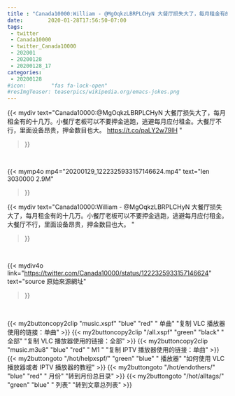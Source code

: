 ```yaml
---
title : "Canada10000:William - @MgOqkzLBRPLCHyN 大餐厅损失大了，每月租金有的十几万。小餐厅老板可以不要押金逃跑，逃避每月应付租金。大餐厅不行，里面设备昂贵，押金数目也大。 "
date:        2020-01-28T17:56:50-07:00
tags:
 - twitter
 - Canada10000
 - twitter_Canada10000
 - 202001
 - 20200128
 - 20200128_17
categories:
 - 20200128
#icon:        "fas fa-lock-open"
#resImgTeaser: teaserpics/wikipedia.org/emacs-jokes.png
---
```


{{< mydiv text="Canada10000:@MgOqkzLBRPLCHyN 大餐厅损失大了，每月租金有的十几万。小餐厅老板可以不要押金逃跑，逃避每月应付租金。大餐厅不行，里面设备昂贵，押金数目也大。 https://t.co/paLY2w79lH "
>}}
<br>


{{< mymp4o mp4="20200129_1222325933157146624.mp4"
text="len 3030000    2.9M"
>}}


{{< mydiv text="Canada10000:William - @MgOqkzLBRPLCHyN 大餐厅损失大了，每月租金有的十几万。小餐厅老板可以不要押金逃跑，逃避每月应付租金。大餐厅不行，里面设备昂贵，押金数目也大。 "
>}}
<br>

{{< mydiv4o link="https://twitter.com/Canada10000/status/1222325933157146624"
text="source 原始來源網址"
>}}


<br>

{{< my2buttoncopy2clip "music.xspf"        "blue"   "red"    " 单曲"  "复制 VLC 播放器使用的链接：单曲" >}} {{< my2buttoncopy2clip "/all.xspf"         "green"  "black"  " 全部"  "复制 VLC 播放器使用的链接：全部" >}} {{< my2buttoncopy2clip "music.m3u8"        "blue"   "red"    " M1 "    "复制 IPTV 播放器使用的链接：单曲" >}} {{< my2buttongoto      "/hot/helpxspf/"    "green"  "blue"   " 播放器" "如何使用 VLC 播放器或者 IPTV 播放器的教程" >}} {{< my2buttongoto      "/hot/endothers/"   "blue"   "red"    " 月份"   "转到月份总目录" >}} {{< my2buttongoto      "/hot/alltags/"     "green"  "blue"   " 列表"   "转到文章总列表" >}} 
